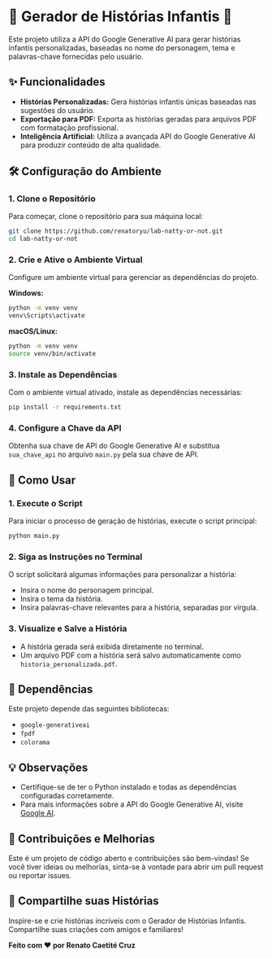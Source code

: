 # 📖 Gerador de Histórias Infantis 📝

Este projeto utiliza a API do Google Generative AI para gerar histórias infantis personalizadas, baseadas no nome do personagem, tema e palavras-chave fornecidas pelo usuário.

## ✨ Funcionalidades

- **Histórias Personalizadas:** Gera histórias infantis únicas baseadas nas sugestões do usuário.
- **Exportação para PDF:** Exporta as histórias geradas para arquivos PDF com formatação profissional.
- **Inteligência Artificial:** Utiliza a avançada API do Google Generative AI para produzir conteúdo de alta qualidade.

## 🛠️ Configuração do Ambiente

### 1. Clone o Repositório

Para começar, clone o repositório para sua máquina local:

```bash
git clone https://github.com/renatoryu/lab-natty-or-not.git
cd lab-natty-or-not
```

### 2. Crie e Ative o Ambiente Virtual

Configure um ambiente virtual para gerenciar as dependências do projeto.

**Windows:**

```bash
python -m venv venv
venv\Scripts\activate
```

**macOS/Linux:**

```bash
python -m venv venv
source venv/bin/activate
```

### 3. Instale as Dependências

Com o ambiente virtual ativado, instale as dependências necessárias:

```bash
pip install -r requirements.txt
```

### 4. Configure a Chave da API

Obtenha sua chave de API do Google Generative AI e substitua `sua_chave_api` no arquivo `main.py` pela sua chave de API.

## 🚀 Como Usar

### 1. Execute o Script

Para iniciar o processo de geração de histórias, execute o script principal:

```bash
python main.py
```

### 2. Siga as Instruções no Terminal

O script solicitará algumas informações para personalizar a história:

- Insira o nome do personagem principal.
- Insira o tema da história.
- Insira palavras-chave relevantes para a história, separadas por vírgula.

### 3. Visualize e Salve a História

- A história gerada será exibida diretamente no terminal.
- Um arquivo PDF com a história será salvo automaticamente como `historia_personalizada.pdf`.

## 🧩 Dependências

Este projeto depende das seguintes bibliotecas:

- `google-generativeai`
- `fpdf`
- `colorama`

## 💡 Observações

- Certifique-se de ter o Python instalado e todas as dependências configuradas corretamente.
- Para mais informações sobre a API do Google Generative AI, visite [Google AI](https://ai.google/).

## 🤝 Contribuições e Melhorias

Este é um projeto de código aberto e contribuições são bem-vindas! Se você tiver ideias ou melhorias, sinta-se à vontade para abrir um pull request ou reportar issues.

## 📢 Compartilhe suas Histórias

Inspire-se e crie histórias incríveis com o Gerador de Histórias Infantis. Compartilhe suas criações com amigos e familiares!



**Feito com ❤️ por Renato Caetité Cruz**


